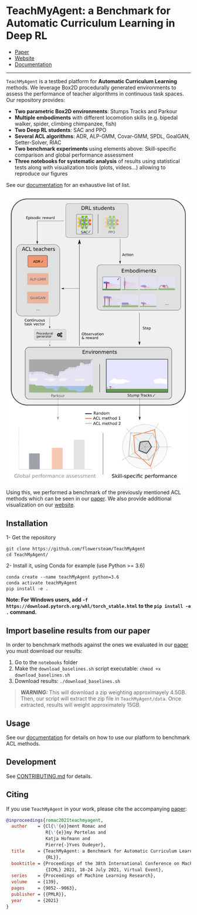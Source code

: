TeachMyAgent: a Benchmark for Automatic Curriculum Learning in Deep RL
==================================
* [Paper]
* [Website]
* [Documentation]
----
`TeachMyAgent` is a testbed platform for **Automatic Curriculum Learning** methods. We leverage Box2D procedurally generated environments to assess the performance of teacher algorithms in continuous task spaces.
Our repository provides:

* **Two parametric Box2D environments**: Stumps Tracks and Parkour
* **Multiple embodiments** with different locomotion skills (e.g. bipedal walker, spider, climbing chimpanzee, fish)
* **Two Deep RL students**: SAC and PPO
* **Several ACL algorithms**: ADR, ALP-GMM, Covar-GMM, SPDL, GoalGAN, Setter-Solver, RIAC
* **Two benchmark experiments** using elements above: Skill-specific comparison and global performance assessment
* **Three notebooks for systematic analysis** of results using statistical tests along with visualization tools (plots, videos...) allowing to reproduce our figures

See our [documentation] for an exhaustive list of list.

![global_schema](TeachMyAgent/graphics/readme_graphics/global_schema.png)

Using this, we performed a benchmark of the previously mentioned ACL methods which can be seen in our [paper]. We also provide additional visualization on our [website].

## Installation

1- Get the repository
```
git clone https://github.com/flowersteam/TeachMyAgent
cd TeachMyAgent/
```
2- Install it, using Conda for example (use Python >= 3.6)
```
conda create --name teachMyAgent python=3.6
conda activate teachMyAgent
pip install -e .
```

**Note: For Windows users, add `-f https://download.pytorch.org/whl/torch_stable.html` to the `pip install -e .` command.**

## Import baseline results from our paper

In order to benchmark methods against the ones we evaluated in our [paper](https://arxiv.org/abs/2103.09815) you must download our results:

1. Go to the `notebooks` folder
2. Make the `download_baselines.sh` script executable: `chmod +x download_baselines.sh`
3. Download results: `./download_baselines.sh`
> **_WARNING:_**  This will download a zip weighting approximayely 4.5GB. Then, our script will extract the zip file in `TeachMyAgent/data`. Once extracted, results will weight approximately 15GB. 

## Usage

See our [documentation] for details on how to use our platform to benchmark ACL methods.

## Development

See [CONTRIBUTING.md] for details.

## Citing

If you use `TeachMyAgent` in your work, please cite the accompanying [paper]:

```bibtex
@inproceedings{romac2021teachmyagent,
  author    = {Cl{\'{e}}ment Romac and
               R{\'{e}}my Portelas and
               Katja Hofmann and
               Pierre{-}Yves Oudeyer},
  title     = {TeachMyAgent: a Benchmark for Automatic Curriculum Learning in Deep
               {RL}},
  booktitle = {Proceedings of the 38th International Conference on Machine Learning,
               {ICML} 2021, 18-24 July 2021, Virtual Event},
  series    = {Proceedings of Machine Learning Research},
  volume    = {139},
  pages     = {9052--9063},
  publisher = {{PMLR}},
  year      = {2021}
}
```

[paper]: https://arxiv.org/abs/2103.09815
[website]: http://developmentalsystems.org/TeachMyAgent/
[documentation]: http://developmentalsystems.org/TeachMyAgent/doc/

[Paper]: https://arxiv.org/abs/2103.09815
[Website]: http://developmentalsystems.org/TeachMyAgent/
[Documentation]: http://developmentalsystems.org/TeachMyAgent/doc/

[CONTRIBUTING.md]: CONTRIBUTING.md